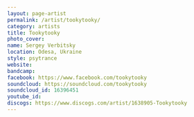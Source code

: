 ```yaml
---
layout: page-artist
permalink: /artist/tookytooky/
category: artists
title: Tookytooky
photo_cover: 
name: Sergey Verbitsky
location: Odesa, Ukraine
style: psytrance
website: 
bandcamp: 
facebook: https://www.facebook.com/tookytooky
soundcloud: https://soundcloud.com/tookytooky
soundcloud_id: 16396451
youtube_id: 
discogs: https://www.discogs.com/artist/1638905-Tookytooky
---
```

